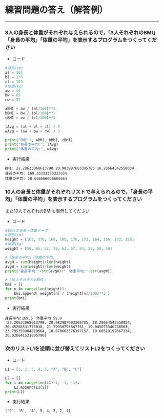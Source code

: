 # 練習問題の答え（解答例）
* * *

### 3人の身長と体重がそれぞれ与えられるので，「3人それぞれのBMI」「身長の平均」「体重の平均」を表示するプログラムをつくってください

- コード
```python
#身長(cm)
al = 163
bl = 176
cl = 169
#体重(kg)
aw = 59
bw = 65
cw = 52

aBMI = aw / (al/100)**2
bBMI = bw / (bl/100)**2
cBMI = cw / (cl/100)**2

lAvg = (al + bl + cl) / 3
wAvg = (aw + bw + cw) / 3

print("BMI:", aBMI, bBMI, cBMI)
print("身長の平均:", lAvg)
print("体重の平均:", wAvg)
```

- 実行結果 
```
BMI: 22.20633068613798 20.983987603305785 18.20664542558034
身長の平均: 169.33333333333334
体重の平均: 58.666666666666664
```

### 10人の身長と体重がそれぞれリストで与えられるので，「身長の平均」「体重の平均」を表示するプログラムをつくってください  
また10人それぞれのBMIも表示してください

- コード
```python
#10人の身長・体重データ
#身長(cm)
height = [163, 176, 169, 185, 170, 173, 164, 166, 172, 158]
#体重(kg)
weight = [59, 65, 52, 70, 63, 57, 64, 52, 58, 50]

#「身長の平均」「体重の平均」
avgH = sum(height)/len(height)
avgW = sum(weight)/len(weight)
print("身長平均:"+str(avgH)+"　体重平均:"+str(avgW))

#「10人それぞれのBMI」
bmi = []
for n in range(len(height)):
    bmi.append( weight[n] / (height[n]/100)**2 )   
print(bmi)
```

- 実行結果 
```
身長平均:169.6　体重平均:59.0
[22.20633068613798, 20.983987603305785, 18.20664542558034, 20.45288531775018, 21.79930795847751, 19.045073340238563, 23.795359904818564, 18.870663376397157, 19.60519199567334, 20.028841531805796]
```

### 次のリストL1を逆順に並び替えてリストL2をつくってください 

- コード
```python
L1 = [1, 2, 3, 4, 5, "A", "B", "C"]

L2 = []
for i in range(len(L1)-1, -1, -1):
    L2.append(L1[i])
print(L2)
```

- 実行結果 
```
['C', 'B', 'A', 5, 4, 3, 2, 1]
```
